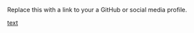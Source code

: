 Replace this with a link to your a GitHub or social media profile.

[text](http://aksharabraj/markdown.portfoilo.com)

